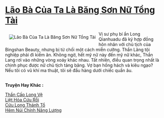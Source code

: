 <a href="https://truyenwiki.net/lao-ba-cua-ta-la-bang-son-nu-tong-tai.35004/" title="Lão Bà Của Ta Là Băng Sơn Nữ Tổng Tài"><h1>Lão Bà Của Ta Là Băng Sơn Nữ Tổng Tài</h1></a><div style="display:table"><img align="right" style="float: left; padding: 10px;" src="https://truyenwiki.net/a/img/str/src/35004.jpg" alt="Lão Bà Của Ta Là Băng Sơn Nữ Tổng Tài">Vị sư phụ bí ẩn Long Qianhuadu đã ký hợp đồng hôn nhân với chủ tịch của Bingshan Beauty, nhưng bị từ chối một cách miễn cưỡng. Thần Lãng tội nghiệp phải đi kiếm ăn. Không ngờ, hết mỹ nữ này đến mỹ nữ khác, Thần Lang rơi vào những vòng xoáy khác nhau. Tất nhiên, điều quan trọng nhất là chinh phục được nữ chủ tịch tảng băng. Vợ bạn hống hách và kiêu ngạo? Nếu tôi có vũ khí ma thuật, tôi sẽ đầu hàng dưới chiếc quần âu.</div><p><br><b>Truyện Hay Khác :</b></p><a href="https://truyenwiki.net/than-cap-long-ve.35002/" alt="Thần Cấp Long Vệ">Thần Cấp Long Vệ</a><br/><a href="https://sangtacviet.wordpress.com/2020/10/22/liet-hoa-cuu-roi/" alt="Liệt Hỏa Cứu Rỗi">Liệt Hỏa Cứu Rỗi</a><br/><a href="https://sangtacviet.wordpress.com/2020/10/22/cuu-long-thanh-to/" alt="Cửu Long Thánh Tổ">Cửu Long Thánh Tổ</a><br/><a href="https://github.com/nownovels/topcv/tree/master/truyenhay/35503" alt="Hẻm Núi Chính Năng Lượng">Hẻm Núi Chính Năng Lượng</a><br/>